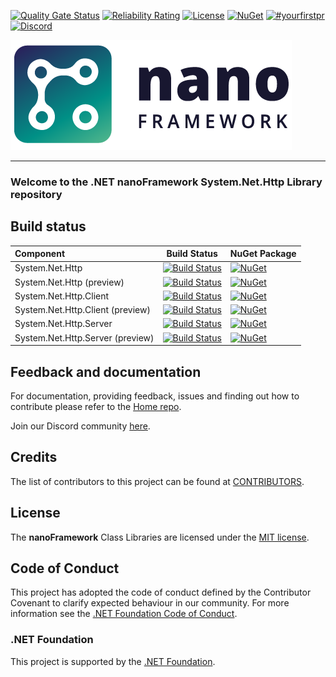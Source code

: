 [![Quality Gate Status](https://sonarcloud.io/api/project_badges/measure?project=nanoframework_lib-nanoFramework.System.Net.Http&metric=alert_status)](https://sonarcloud.io/dashboard?id=nanoframework_lib-nanoFramework.System.Net.Http) [![Reliability Rating](https://sonarcloud.io/api/project_badges/measure?project=nanoframework_lib-nanoFramework.System.Net.Http&metric=reliability_rating)](https://sonarcloud.io/dashboard?id=nanoframework_lib-nanoFramework.System.Net.Http) [![License](https://img.shields.io/badge/License-MIT-blue.svg)](LICENSE) [![NuGet](https://img.shields.io/nuget/dt/nanoFramework.System.Net.Http.svg?label=NuGet&style=flat&logo=nuget)](https://www.nuget.org/packages/nanoFramework.System.Net.Http/) [![#yourfirstpr](https://img.shields.io/badge/first--timers--only-friendly-blue.svg)](https://github.com/nanoframework/Home/blob/main/CONTRIBUTING.md) [![Discord](https://img.shields.io/discord/478725473862549535.svg?logo=discord&logoColor=white&label=Discord&color=7289DA)](https://discord.gg/gCyBu8T)

![nanoFramework logo](https://raw.githubusercontent.com/nanoframework/Home/main/resources/logo/nanoFramework-repo-logo.png)

-----

### Welcome to the .NET **nanoFramework** System.Net.Http Library repository

## Build status

| Component | Build Status | NuGet Package |
|:-|---|---|
| System.Net.Http | [![Build Status](https://dev.azure.com/nanoframework/System.Net.Http/_apis/build/status/System.Net.Http?repoName=nanoframework%2FSystem.Net.Http&branchName=main)](https://dev.azure.com/nanoframework/System.Net.Http/_build/latest?definitionId=12&repoName=nanoframework%2FSystem.Net.Http&branchName=main) | [![NuGet](https://img.shields.io/nuget/v/nanoFramework.System.Net.Http.svg?label=NuGet&style=flat&logo=nuget)](https://www.nuget.org/packages/nanoFramework.System.Net.Http/) |
| System.Net.Http (preview) | [![Build Status](https://dev.azure.com/nanoframework/System.Net.Http/_apis/build/status/System.Net.Http?repoName=nanoframework%2FSystem.Net.Http&branchName=develop)](https://dev.azure.com/nanoframework/System.Net.Http/_build/latest?definitionId=12&repoName=nanoframework%2FSystem.Net.Http&branchName=develop) | [![NuGet](https://img.shields.io/nuget/vpre/nanoFramework.System.Net.Http.svg?label=NuGet&style=flat&logo=nuget)](https://www.nuget.org/packages/nanoFramework.System.Net.Http/) |
| System.Net.Http.Client | [![Build Status](https://dev.azure.com/nanoframework/System.Net.Http/_apis/build/status/System.Net.Http?repoName=nanoframework%2FSystem.Net.Http&branchName=main)](https://dev.azure.com/nanoframework/System.Net.Http/_build/latest?definitionId=12&repoName=nanoframework%2FSystem.Net.Http&branchName=main) | [![NuGet](https://img.shields.io/nuget/v/nanoFramework.System.Net.Http.Client.svg?label=NuGet&style=flat&logo=nuget)](https://www.nuget.org/packages/nanoFramework.System.Net.Http.Client/) |
| System.Net.Http.Client (preview) | [![Build Status](https://dev.azure.com/nanoframework/System.Net.Http/_apis/build/status/System.Net.Http?repoName=nanoframework%2FSystem.Net.Http&branchName=develop)](https://dev.azure.com/nanoframework/System.Net.Http/_build/latest?definitionId=12&repoName=nanoframework%2FSystem.Net.Http&branchName=develop) | [![NuGet](https://img.shields.io/nuget/vpre/nanoFramework.System.Net.Http.Client.svg?label=NuGet&style=flat&logo=nuget)](https://www.nuget.org/packages/nanoFramework.System.Net.Http.Client/) |
| System.Net.Http.Server | [![Build Status](https://dev.azure.com/nanoframework/System.Net.Http/_apis/build/status/System.Net.Http?repoName=nanoframework%2FSystem.Net.Http&branchName=main)](https://dev.azure.com/nanoframework/System.Net.Http/_build/latest?definitionId=12&repoName=nanoframework%2FSystem.Net.Http&branchName=main) | [![NuGet](https://img.shields.io/nuget/v/nanoFramework.System.Net.Http.Server.svg?label=NuGet&style=flat&logo=nuget)](https://www.nuget.org/packages/nanoFramework.System.Net.Http.Server/) |
| System.Net.Http.Server (preview) | [![Build Status](https://dev.azure.com/nanoframework/System.Net.Http/_apis/build/status/System.Net.Http?repoName=nanoframework%2FSystem.Net.Http&branchName=develop)](https://dev.azure.com/nanoframework/System.Net.Http/_build/latest?definitionId=12&repoName=nanoframework%2FSystem.Net.Http&branchName=develop) | [![NuGet](https://img.shields.io/nuget/vpre/nanoFramework.System.Net.Http.Server.svg?label=NuGet&style=flat&logo=nuget)](https://www.nuget.org/packages/nanoFramework.System.Net.Http.Server/) |


## Feedback and documentation

For documentation, providing feedback, issues and finding out how to contribute please refer to the [Home repo](https://github.com/nanoframework/Home).

Join our Discord community [here](https://discord.gg/gCyBu8T).

## Credits

The list of contributors to this project can be found at [CONTRIBUTORS](https://github.com/nanoframework/Home/blob/main/CONTRIBUTORS.md).

## License

The **nanoFramework** Class Libraries are licensed under the [MIT license](LICENSE.md).

## Code of Conduct

This project has adopted the code of conduct defined by the Contributor Covenant to clarify expected behaviour in our community.
For more information see the [.NET Foundation Code of Conduct](https://dotnetfoundation.org/code-of-conduct).

### .NET Foundation

This project is supported by the [.NET Foundation](https://dotnetfoundation.org).
